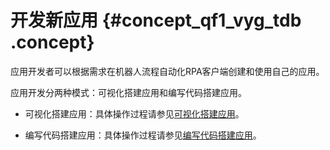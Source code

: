 # 开发新应用 {#concept_qf1_vyg_tdb .concept}

应用开发者可以根据需求在机器人流程自动化RPA客户端创建和使用自己的应用。

应用开发分两种模式：可视化搭建应用和编写代码搭建应用。

-   可视化搭建应用：具体操作过程请参见[可视化搭建应用](http://help.aliyun-inc.com/dochelp/docnode.htm?dirId=58686)。

-   编写代码搭建应用：具体操作过程请参见[编写代码搭建应用](http://help.aliyun-inc.com/dochelp/docnode.htm?spm=0.0.0.0.oVv4FY&dirId=58633)。


